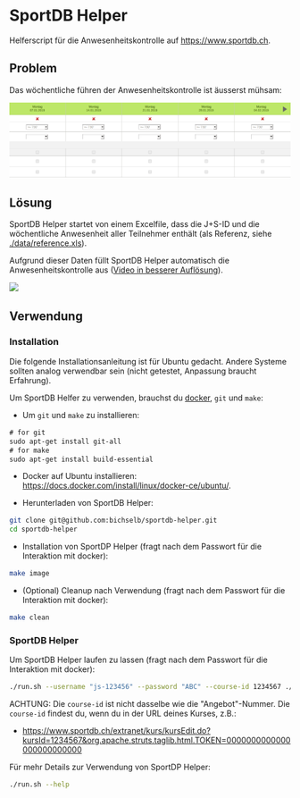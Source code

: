 # SportDB Helper

Helferscript für die Anwesenheitskontrolle auf https://www.sportdb.ch.

## Problem

Das wöchentliche führen der Anwesenheitskontrolle ist äusserst mühsam:

![](images/empty-form.png)

## Lösung

SportDB Helper startet von einem Excelfile, dass die J+S-ID und die wöchentliche Anwesenheit
aller Teilnehmer enthält (als Referenz, siehe [./data/reference.xls](./data/reference.xls?raw=true)).

Aufgrund dieser Daten füllt SportDB Helper automatisch die Anwesenheitskontrolle aus ([Video in besserer Auflösung](images/in-action.mp4?raw=true)).

![](images/in-action.gif)

## Verwendung

### Installation

Die folgende Installationsanleitung ist für Ubuntu gedacht. Andere Systeme sollten analog verwendbar sein (nicht getestet, Anpassung braucht Erfahrung).

Um SportDB Helfer zu verwenden, brauchst du [docker](https://docs.docker.com/install/), `git` und `make`:

- Um `git` und `make` zu installieren:
```
# for git
sudo apt-get install git-all
# for make
sudo apt-get install build-essential

```

- Docker auf Ubuntu installieren: https://docs.docker.com/install/linux/docker-ce/ubuntu/.

- Herunterladen von SportDB Helper:

```bash
git clone git@github.com:bichselb/sportdb-helper.git
cd sportdb-helper
```

- Installation von SportDP Helper (fragt nach dem Passwort für die Interaktion mit docker):

```bash
make image
```

- (Optional) Cleanup nach Verwendung (fragt nach dem Passwort für die Interaktion mit docker):

```bash
make clean
```

### SportDB Helper

Um SportDB Helper laufen zu lassen (fragt nach dem Passwort für die Interaktion mit docker):

```bash
./run.sh --username "js-123456" --password "ABC" --course-id 1234567 ./data/attendance.xls
```

ACHTUNG: Die `course-id` ist nicht dasselbe wie die "Angebot"-Nummer. Die
`course-id` findest du, wenn du in der URL deines Kurses, z.B.:

- https://www.sportdb.ch/extranet/kurs/kursEdit.do?kursId=1234567&org.apache.struts.taglib.html.TOKEN=0000000000000000000000000

Für mehr Details zur Verwendung von SportDP Helper:

```bash
./run.sh --help
```
